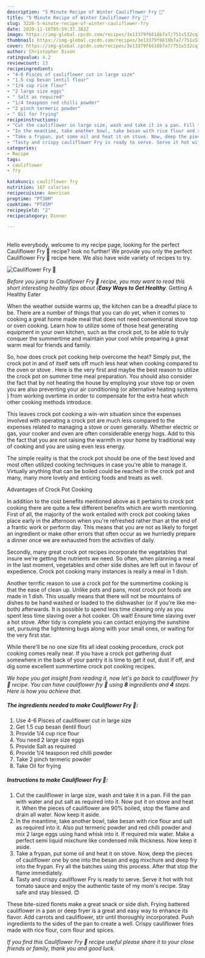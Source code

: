 ```yaml
---
description: "5 Minute Recipe of Winter Cauliflower Fry 🍲"
title: "5 Minute Recipe of Winter Cauliflower Fry 🍲"
slug: 3226-5-minute-recipe-of-winter-cauliflower-fry
date: 2020-11-16T05:59:37.382Z
image: https://img-global.cpcdn.com/recipes/3e13379f6618b7a7/751x532cq70/cauliflower-fry-🍲-recipe-main-photo.jpg
thumbnail: https://img-global.cpcdn.com/recipes/3e13379f6618b7a7/751x532cq70/cauliflower-fry-🍲-recipe-main-photo.jpg
cover: https://img-global.cpcdn.com/recipes/3e13379f6618b7a7/751x532cq70/cauliflower-fry-🍲-recipe-main-photo.jpg
author: Christopher Dixon
ratingvalue: 4.2
reviewcount: 13
recipeingredient:
- "4-6 Pisces of cauliflower cut in large size"
- "1.5 cup besan lentil flour"
- "1/4 cup rice flour"
- "2 large size eggs"
- " Salt as required"
- "1/4 teaspoon red chilli powder"
- "2 pinch termeric powder"
- " Oil for frying"
recipeinstructions:
- "Cut the cauliflower in large size, wash and take it in a pan. Fill the pan with water and put salt as required into it. Now put it on stove and heat it. When the pieces of cauliflower are 90% boiled, stop the flame and drain all water. Now keep it aside."
- "In the meantime, take another bowl, take besan with rice flour and salt as required into it. Also put termeric powder and red chilli powder and mix 2 large eggs using hand whisk into it. If required mix water. Make a perfect semi liquid mixchure like condensed milk thickness. Now keep it aside."
- "Take a frypan, put some oil and heat it on stove. Now, deep the pieces of cauliflower one by one into the besan and egg mixchure and deep fry into the frypan. Fry all the batches using this process. After that stop the flame immediately."
- "Tasty and crispy cauliflower Fry is ready to serve. Serve it hot with hot tomato sauce and enjoy the authentic taste of my mom&#39;s recipe. Stay safe and stay blessed. 😊"
categories:
- Recipe
tags:
- cauliflower
- fry

katakunci: cauliflower fry 
nutrition: 187 calories
recipecuisine: American
preptime: "PT30M"
cooktime: "PT45M"
recipeyield: "2"
recipecategory: Dinner

---
```

<br>
Hello everybody, welcome to my recipe page, looking for the perfect Cauliflower Fry 🍲 recipe? look no further! We provide you only the perfect Cauliflower Fry 🍲 recipe here. We also have wide variety of recipes to try.
<br>


![Cauliflower Fry 🍲](https://img-global.cpcdn.com/recipes/3e13379f6618b7a7/751x532cq70/cauliflower-fry-🍲-recipe-main-photo.jpg)

<i>Before you jump to Cauliflower Fry 🍲 recipe, you may want to read this short interesting healthy tips about {<strong>Easy Ways to Get Healthy</strong>.</i>
Getting A Healthy Eater


When the weather outside warms up, the kitchen can be a dreadful place to be. There are a number of things that you can do yet, when it comes to cooking a great home made meal that does not need conventional stove top or oven cooking. Learn how to utilize some of those heat generating equipment in your own kitchen, such as the crock pot, to be able to truly conquer the summertime and maintain your cool while preparing a great warm meal for friends and family.

So, how does crock pot cooking help overcome the heat? Simply put, the crock pot in and of itself sets off much less heat when cooking compared to the oven or stove . Here is the very first and maybe the best reason to utilize the crock pot on summer time meal preparation. You should also consider the fact that by not heating the house by employing your stove top or oven you are also preventing your air conditioning (or alternative heating systems ) from working overtime in order to compensate for the extra heat which other cooking methods introduce.

This leaves crock pot cooking a win-win situation since the expenses involved with operating a crock pot are much less compared to the expenses related to managing a stove or oven generally. Whether electric or gas, your cooker and oven are often considerable energy hogs. Add to this the fact that you are not raising the warmth in your home by traditional way of cooking and you are using even less energy.

 The simple reality is that the crock pot should be one of the best loved and most often utilized cooking techniques in case you're able to manage it.  Virtually anything that can be boiled could be reached in the crock pot and many, many more lovely and enticing foods and treats as well.

Advantages of Crock Pot Cooking

In addition to the cost benefits mentioned above as it pertains to crock pot cooking there are quite a few different benefits which are worth mentioning. First of all, the majority of the work entailed with crock pot cooking takes place early in the afternoon when you're refreshed rather than at the end of a frantic work or perform day. This means that you are not as likely to forget an ingredient or make other errors that often occur as we hurriedly prepare a dinner once we are exhausted from the activities of daily.

Secondly, many great crock pot recipes incorporate the vegetables that insure we're getting the nutrients we need. So often, when planning a meal in the last moment, vegetables and other side dishes are left out in favour of expedience. Crock pot cooking many instances is really a meal in 1 dish.

Another terrific reason to use a crock pot for the summertime cooking is that the ease of clean up.  Unlike pots and pans, most crock pot foods are made in 1 dish. This usually means that there will not be mountains of dishes to be hand washed or loaded to the dishwasher (or if you're like me-both) afterwards. It is possible to spend less time cleaning only as you spent less time slaving over a hot cooker. Oh wait! Ensure time slaving over a hot stove. After tidy is complete you can contact enjoying the sunshine set, pursuing the lightening bugs along with your small ones, or waiting for the very first star.

While there'll be no one size fits all ideal cooking procedure, crock pot cooking comes really near. If you have a crock pot gathering dust somewhere in the back of your pantry it is time to get it out, dust if off, and dig some excellent summertime crock pot cooking recipes.


<i>We hope you got insight from reading it, now let's go back to cauliflower fry 🍲 recipe. You can have cauliflower fry 🍲 using <strong>8</strong> ingredients and <strong>4</strong> steps. Here is how you achieve that.
</i>

##### The ingredients needed to make Cauliflower Fry 🍲:

1. Use 4-6 Pisces of cauliflower cut in large size
1. Get 1.5 cup besan (lentil flour)
1. Provide 1/4 cup rice flour
1. You need 2 large size eggs
1. Provide  Salt as required
1. Provide 1/4 teaspoon red chilli powder
1. Take 2 pinch termeric powder
1. Take  Oil for frying


##### Instructions to make Cauliflower Fry 🍲:

1. Cut the cauliflower in large size, wash and take it in a pan. Fill the pan with water and put salt as required into it. Now put it on stove and heat it. When the pieces of cauliflower are 90% boiled, stop the flame and drain all water. Now keep it aside.
1. In the meantime, take another bowl, take besan with rice flour and salt as required into it. Also put termeric powder and red chilli powder and mix 2 large eggs using hand whisk into it. If required mix water. Make a perfect semi liquid mixchure like condensed milk thickness. Now keep it aside.
1. Take a frypan, put some oil and heat it on stove. Now, deep the pieces of cauliflower one by one into the besan and egg mixchure and deep fry into the frypan. Fry all the batches using this process. After that stop the flame immediately.
1. Tasty and crispy cauliflower Fry is ready to serve. Serve it hot with hot tomato sauce and enjoy the authentic taste of my mom&#39;s recipe. Stay safe and stay blessed. 😊


These bite-sized florets make a great snack or side dish. Frying battered cauliflower in a pan or deep fryer is a great and easy way to enhance its flavor. Add carrots and cauliflower, stir until thoroughly incorporated. Push ingredients to the sides of the pan to create a well. Crispy cauliflower fries made with rice flour, corn flour and spices. 

<i>If you find this Cauliflower Fry 🍲 recipe useful please share it to your close friends or family, thank you and good luck.</i>
